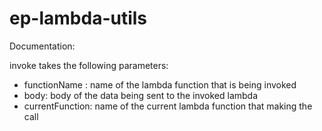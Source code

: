 # ep-lambda-utils

Documentation:

invoke takes the following parameters:
  - functionName :  name of the lambda function that is being invoked
  - body: body of the data being sent to the invoked lambda
  - currentFunction: name of the current lambda function that making the call